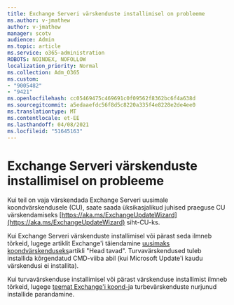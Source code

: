 ```yaml
---
title: Exchange Serveri värskenduste installimisel on probleeme
ms.author: v-jmathew
author: v-jmathew
manager: scotv
audience: Admin
ms.topic: article
ms.service: o365-administration
ROBOTS: NOINDEX, NOFOLLOW
localization_priority: Normal
ms.collection: Adm_O365
ms.custom:
- "9005482"
- "9421"
ms.openlocfilehash: cc05469475c469691c0f09562f8362bc6f4a638d
ms.sourcegitcommit: a5edaaefdc56f8d5c8220a335f4e8228e2de4ee0
ms.translationtype: MT
ms.contentlocale: et-EE
ms.lasthandoff: 04/08/2021
ms.locfileid: "51645163"
---
```

# <a name="issues-when-installing-exchange-server-updates"></a>Exchange Serveri värskenduste installimisel on probleeme

Kui teil on vaja värskendada Exchange Serveri uusimale koondvärskendusele (CU), saate saada üksikasjalikud juhised praeguse CU värskendamiseks [https://aka.ms/ExchangeUpdateWizard](https://aka.ms/ExchangeUpdateWizard) siht-CU-ks.

Kui Exchange Serveri värskenduste installimisel või pärast seda ilmneb tõrkeid, lugege artiklit Exchange'i täiendamine [uusimaks koondvärskenduseks](https://docs.microsoft.com/Exchange/plan-and-deploy/install-cumulative-updates)artikli "Head tavad". Turvavärskendused tuleb installida kõrgendatud CMD-viiba abil (kui Microsoft Update'i kaudu värskendusi ei installita).

Kui turvavärskenduse installimisel või pärast värskenduse installimist ilmneb tõrkeid, lugege [teemat Exchange'i koond-](https://aka.ms/exupdatefaq)ja turbevärskenduste nurjunud installide parandamine.
